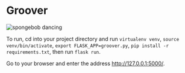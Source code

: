 # Groover

![spongebob dancing](https://media.giphy.com/media/3oxOCdmfrrnkNacsJa/giphy.gif)

To run, cd into your project directory and 
run `virtualenv venv`, `source venv/bin/activate`, `export FLASK_APP=groover.py`, `pip install -r requirements.txt`,
then run `flask run`.

Go to your browser and enter the address http://127.0.0.1:5000/. 
